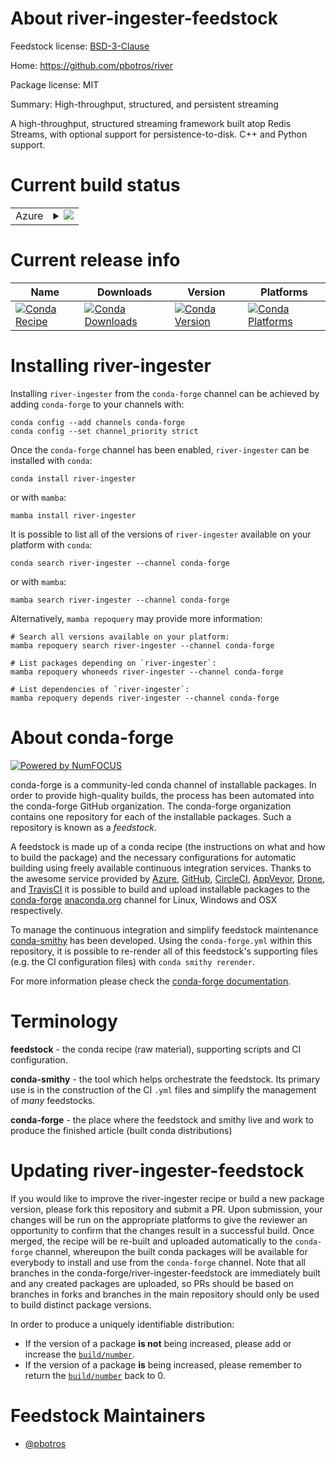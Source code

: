 About river-ingester-feedstock
==============================

Feedstock license: [BSD-3-Clause](https://github.com/conda-forge/river-ingester-feedstock/blob/main/LICENSE.txt)

Home: https://github.com/pbotros/river

Package license: MIT

Summary: High-throughput, structured, and persistent streaming

A high-throughput, structured streaming framework built atop Redis Streams, with optional support for persistence-to-disk. C++ and Python support.


Current build status
====================


<table>
    
  <tr>
    <td>Azure</td>
    <td>
      <details>
        <summary>
          <a href="https://dev.azure.com/conda-forge/feedstock-builds/_build/latest?definitionId=18402&branchName=main">
            <img src="https://dev.azure.com/conda-forge/feedstock-builds/_apis/build/status/river-ingester-feedstock?branchName=main">
          </a>
        </summary>
        <table>
          <thead><tr><th>Variant</th><th>Status</th></tr></thead>
          <tbody><tr>
              <td>linux_64_libarrow16.1</td>
              <td>
                <a href="https://dev.azure.com/conda-forge/feedstock-builds/_build/latest?definitionId=18402&branchName=main">
                  <img src="https://dev.azure.com/conda-forge/feedstock-builds/_apis/build/status/river-ingester-feedstock?branchName=main&jobName=linux&configuration=linux%20linux_64_libarrow16.1" alt="variant">
                </a>
              </td>
            </tr><tr>
              <td>linux_64_libarrow17.0</td>
              <td>
                <a href="https://dev.azure.com/conda-forge/feedstock-builds/_build/latest?definitionId=18402&branchName=main">
                  <img src="https://dev.azure.com/conda-forge/feedstock-builds/_apis/build/status/river-ingester-feedstock?branchName=main&jobName=linux&configuration=linux%20linux_64_libarrow17.0" alt="variant">
                </a>
              </td>
            </tr><tr>
              <td>osx_64_libarrow16.1</td>
              <td>
                <a href="https://dev.azure.com/conda-forge/feedstock-builds/_build/latest?definitionId=18402&branchName=main">
                  <img src="https://dev.azure.com/conda-forge/feedstock-builds/_apis/build/status/river-ingester-feedstock?branchName=main&jobName=osx&configuration=osx%20osx_64_libarrow16.1" alt="variant">
                </a>
              </td>
            </tr><tr>
              <td>osx_64_libarrow17.0</td>
              <td>
                <a href="https://dev.azure.com/conda-forge/feedstock-builds/_build/latest?definitionId=18402&branchName=main">
                  <img src="https://dev.azure.com/conda-forge/feedstock-builds/_apis/build/status/river-ingester-feedstock?branchName=main&jobName=osx&configuration=osx%20osx_64_libarrow17.0" alt="variant">
                </a>
              </td>
            </tr>
          </tbody>
        </table>
      </details>
    </td>
  </tr>
</table>

Current release info
====================

| Name | Downloads | Version | Platforms |
| --- | --- | --- | --- |
| [![Conda Recipe](https://img.shields.io/badge/recipe-river--ingester-green.svg)](https://anaconda.org/conda-forge/river-ingester) | [![Conda Downloads](https://img.shields.io/conda/dn/conda-forge/river-ingester.svg)](https://anaconda.org/conda-forge/river-ingester) | [![Conda Version](https://img.shields.io/conda/vn/conda-forge/river-ingester.svg)](https://anaconda.org/conda-forge/river-ingester) | [![Conda Platforms](https://img.shields.io/conda/pn/conda-forge/river-ingester.svg)](https://anaconda.org/conda-forge/river-ingester) |

Installing river-ingester
=========================

Installing `river-ingester` from the `conda-forge` channel can be achieved by adding `conda-forge` to your channels with:

```
conda config --add channels conda-forge
conda config --set channel_priority strict
```

Once the `conda-forge` channel has been enabled, `river-ingester` can be installed with `conda`:

```
conda install river-ingester
```

or with `mamba`:

```
mamba install river-ingester
```

It is possible to list all of the versions of `river-ingester` available on your platform with `conda`:

```
conda search river-ingester --channel conda-forge
```

or with `mamba`:

```
mamba search river-ingester --channel conda-forge
```

Alternatively, `mamba repoquery` may provide more information:

```
# Search all versions available on your platform:
mamba repoquery search river-ingester --channel conda-forge

# List packages depending on `river-ingester`:
mamba repoquery whoneeds river-ingester --channel conda-forge

# List dependencies of `river-ingester`:
mamba repoquery depends river-ingester --channel conda-forge
```


About conda-forge
=================

[![Powered by
NumFOCUS](https://img.shields.io/badge/powered%20by-NumFOCUS-orange.svg?style=flat&colorA=E1523D&colorB=007D8A)](https://numfocus.org)

conda-forge is a community-led conda channel of installable packages.
In order to provide high-quality builds, the process has been automated into the
conda-forge GitHub organization. The conda-forge organization contains one repository
for each of the installable packages. Such a repository is known as a *feedstock*.

A feedstock is made up of a conda recipe (the instructions on what and how to build
the package) and the necessary configurations for automatic building using freely
available continuous integration services. Thanks to the awesome service provided by
[Azure](https://azure.microsoft.com/en-us/services/devops/), [GitHub](https://github.com/),
[CircleCI](https://circleci.com/), [AppVeyor](https://www.appveyor.com/),
[Drone](https://cloud.drone.io/welcome), and [TravisCI](https://travis-ci.com/)
it is possible to build and upload installable packages to the
[conda-forge](https://anaconda.org/conda-forge) [anaconda.org](https://anaconda.org/)
channel for Linux, Windows and OSX respectively.

To manage the continuous integration and simplify feedstock maintenance
[conda-smithy](https://github.com/conda-forge/conda-smithy) has been developed.
Using the ``conda-forge.yml`` within this repository, it is possible to re-render all of
this feedstock's supporting files (e.g. the CI configuration files) with ``conda smithy rerender``.

For more information please check the [conda-forge documentation](https://conda-forge.org/docs/).

Terminology
===========

**feedstock** - the conda recipe (raw material), supporting scripts and CI configuration.

**conda-smithy** - the tool which helps orchestrate the feedstock.
                   Its primary use is in the construction of the CI ``.yml`` files
                   and simplify the management of *many* feedstocks.

**conda-forge** - the place where the feedstock and smithy live and work to
                  produce the finished article (built conda distributions)


Updating river-ingester-feedstock
=================================

If you would like to improve the river-ingester recipe or build a new
package version, please fork this repository and submit a PR. Upon submission,
your changes will be run on the appropriate platforms to give the reviewer an
opportunity to confirm that the changes result in a successful build. Once
merged, the recipe will be re-built and uploaded automatically to the
`conda-forge` channel, whereupon the built conda packages will be available for
everybody to install and use from the `conda-forge` channel.
Note that all branches in the conda-forge/river-ingester-feedstock are
immediately built and any created packages are uploaded, so PRs should be based
on branches in forks and branches in the main repository should only be used to
build distinct package versions.

In order to produce a uniquely identifiable distribution:
 * If the version of a package **is not** being increased, please add or increase
   the [``build/number``](https://docs.conda.io/projects/conda-build/en/latest/resources/define-metadata.html#build-number-and-string).
 * If the version of a package **is** being increased, please remember to return
   the [``build/number``](https://docs.conda.io/projects/conda-build/en/latest/resources/define-metadata.html#build-number-and-string)
   back to 0.

Feedstock Maintainers
=====================

* [@pbotros](https://github.com/pbotros/)

